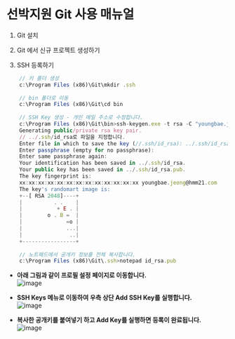 # 선박지원 Git 사용 매뉴얼

1. Git 설치
2. Git 에서 신규 프로젝트 생성하기


3. SSH 등록하기

``` javascript
    // 키 폴더 생성
    c:\Program Files (x86)\Git\mkdir .ssh
    
    // bin 폴더로 이동
    c:\Program Files (x86)\Git\cd bin
    
    // SSH Key 생성 - 개인 메일 주소로 수정합니다.
    c:\Program Files (x86)\Git\bin>ssh-keygen.exe -t rsa -C "youngbae.jeong@hmm21.com"  
    Generating public/private rsa key pair.  
    // ../.ssh/id_rsa로 파일을 지정합니다.
    Enter file in which to save the key (//.ssh/id_rsa): ../.ssh/id_rsa
    Enter passphrase (empty for no passphrase):
    Enter same passphrase again:
    Your identification has been saved in ../.ssh/id_rsa.
    Your public key has been saved in ../.ssh/id_rsa.pub.
    The key fingerprint is:
    xx:xx:xx:xx:xx:xx:xx:xx:xx:xx:xx:xx:xx youngbae.jeong@hmm21.com
    The key's randomart image is:
    +--[ RSA 2048]----+
    |          . .    |
    |           + E . |
    |        o . B =  |
    |              =o |
    |              ...|
    |               ..|
    +-----------------+
    
    // 노트패드에서 공개키 정보를 전체 복사합니다.
    c:\Program Files (x86)\Git\.ssh>notepad id_rsa.pub
```  


- **아래 그림과 같이 프로필 설정 페이지로 이동합니다.**  
![image](http://10.21.6.58:10080/VesselSupport/Manual/uploads/bef68f64febe370ed1b7d2d90261391d/image.png)  

- **SSH Keys 메뉴로 이동하여 우측 상단 Add SSH Key를 실행합니다.**  
![image](http://10.21.6.58:10080/VesselSupport/Manual/uploads/9126387243a42ac5b354e22862f2f9be/image.png)  

- **복사한 공개키를 붙여넣기 하고 Add Key를 실행하면 등록이 완료됩니다.**  
![image](http://10.21.6.58:10080/VesselSupport/Manual/uploads/d03567b605a2c88b3613251c1c77c998/image.png)

